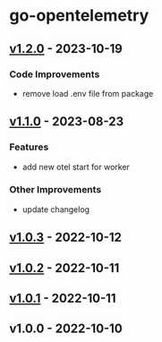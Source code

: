 # go-opentelemetry

<a name="v1.2.0"></a>
## [v1.2.0] - 2023-10-19
### Code Improvements
- remove load .env file from package


<a name="v1.1.0"></a>
## [v1.1.0] - 2023-08-23
### Features
- add new otel start for worker

### Other Improvements
- update changelog


<a name="v1.0.3"></a>
## [v1.0.3] - 2022-10-12

<a name="v1.0.2"></a>
## [v1.0.2] - 2022-10-11

<a name="v1.0.1"></a>
## [v1.0.1] - 2022-10-11

<a name="v1.0.0"></a>
## v1.0.0 - 2022-10-10

[Unreleased]: https://github.com/erajayatech/go-opentelemetry/compare/v1.2.0...HEAD
[v1.2.0]: https://github.com/erajayatech/go-opentelemetry/compare/v1.1.0...v1.2.0
[v1.1.0]: https://github.com/erajayatech/go-opentelemetry/compare/v1.0.3...v1.1.0
[v1.0.3]: https://github.com/erajayatech/go-opentelemetry/compare/v1.0.2...v1.0.3
[v1.0.2]: https://github.com/erajayatech/go-opentelemetry/compare/v1.0.1...v1.0.2
[v1.0.1]: https://github.com/erajayatech/go-opentelemetry/compare/v1.0.0...v1.0.1
